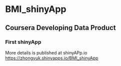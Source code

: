 # BMI_shinyApp
## Coursera Developing Data Product
### First shinyApp
More details is published at shinyAPp.io
https://zhongyuk.shinyapps.io/BMI_shinyApp
